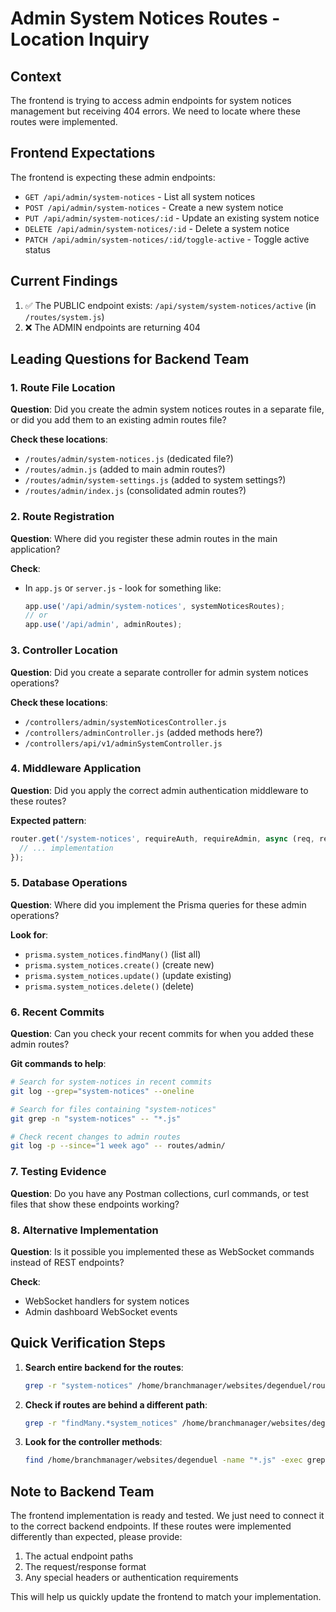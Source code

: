 # Admin System Notices Routes - Location Inquiry

## Context
The frontend is trying to access admin endpoints for system notices management but receiving 404 errors. We need to locate where these routes were implemented.

## Frontend Expectations
The frontend is expecting these admin endpoints:
- `GET /api/admin/system-notices` - List all system notices
- `POST /api/admin/system-notices` - Create a new system notice
- `PUT /api/admin/system-notices/:id` - Update an existing system notice
- `DELETE /api/admin/system-notices/:id` - Delete a system notice
- `PATCH /api/admin/system-notices/:id/toggle-active` - Toggle active status

## Current Findings
1. ✅ The PUBLIC endpoint exists: `/api/system/system-notices/active` (in `/routes/system.js`)
2. ❌ The ADMIN endpoints are returning 404

## Leading Questions for Backend Team

### 1. Route File Location
**Question**: Did you create the admin system notices routes in a separate file, or did you add them to an existing admin routes file?

**Check these locations**:
- `/routes/admin/system-notices.js` (dedicated file?)
- `/routes/admin.js` (added to main admin routes?)
- `/routes/admin/system-settings.js` (added to system settings?)
- `/routes/admin/index.js` (consolidated admin routes?)

### 2. Route Registration
**Question**: Where did you register these admin routes in the main application? 

**Check**:
- In `app.js` or `server.js` - look for something like:
  ```javascript
  app.use('/api/admin/system-notices', systemNoticesRoutes);
  // or
  app.use('/api/admin', adminRoutes);
  ```

### 3. Controller Location
**Question**: Did you create a separate controller for admin system notices operations?

**Check these locations**:
- `/controllers/admin/systemNoticesController.js`
- `/controllers/adminController.js` (added methods here?)
- `/controllers/api/v1/adminSystemController.js`

### 4. Middleware Application
**Question**: Did you apply the correct admin authentication middleware to these routes?

**Expected pattern**:
```javascript
router.get('/system-notices', requireAuth, requireAdmin, async (req, res) => {
  // ... implementation
});
```

### 5. Database Operations
**Question**: Where did you implement the Prisma queries for these admin operations?

**Look for**:
- `prisma.system_notices.findMany()` (list all)
- `prisma.system_notices.create()` (create new)
- `prisma.system_notices.update()` (update existing)
- `prisma.system_notices.delete()` (delete)

### 6. Recent Commits
**Question**: Can you check your recent commits for when you added these admin routes?

**Git commands to help**:
```bash
# Search for system-notices in recent commits
git log --grep="system-notices" --oneline

# Search for files containing "system-notices" 
git grep -n "system-notices" -- "*.js"

# Check recent changes to admin routes
git log -p --since="1 week ago" -- routes/admin/
```

### 7. Testing Evidence
**Question**: Do you have any Postman collections, curl commands, or test files that show these endpoints working?

### 8. Alternative Implementation
**Question**: Is it possible you implemented these as WebSocket commands instead of REST endpoints? 

**Check**:
- WebSocket handlers for system notices
- Admin dashboard WebSocket events

## Quick Verification Steps

1. **Search entire backend for the routes**:
   ```bash
   grep -r "system-notices" /home/branchmanager/websites/degenduel/routes/
   ```

2. **Check if routes are behind a different path**:
   ```bash
   grep -r "findMany.*system_notices" /home/branchmanager/websites/degenduel/
   ```

3. **Look for the controller methods**:
   ```bash
   find /home/branchmanager/websites/degenduel -name "*.js" -exec grep -l "system_notices.*admin" {} \;
   ```

## Note to Backend Team
The frontend implementation is ready and tested. We just need to connect it to the correct backend endpoints. If these routes were implemented differently than expected, please provide:

1. The actual endpoint paths
2. The request/response format
3. Any special headers or authentication requirements

This will help us quickly update the frontend to match your implementation.